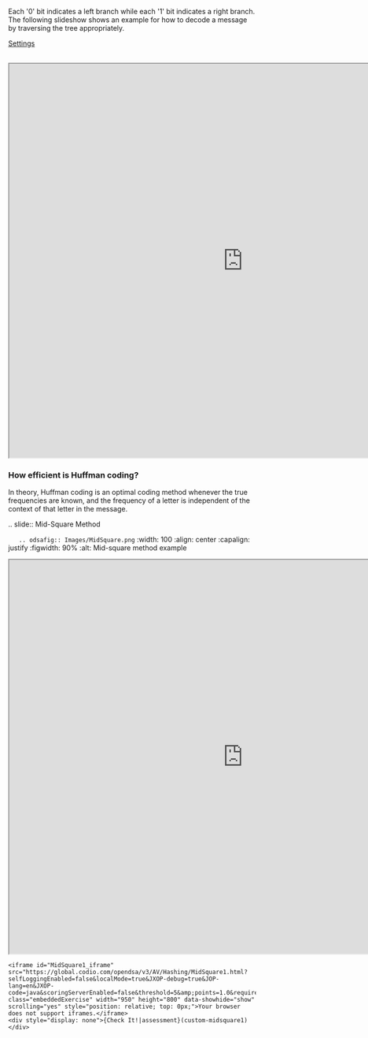 Each '0' bit indicates a left branch while each '1' bit indicates a right branch. The following slideshow shows an example for how to decode a message by traversing the tree appropriately.

<link rel="stylesheet" type="text/css" href="https://global.codio.com/opendsa/v3/DataStructures/huffman.css"/>
<link rel="stylesheet" type="text/css" href="https://global.codio.com/opendsa/v3/AV/Binary/huffmanCON.css"/>

<div id="huffmanDecodeCON" class="ssAV">
<span class="jsavcounter"></span>
<a class="jsavsettings" href="#">Settings</a>
<div class="jsavcontrols"></div>
<p class="jsavoutput jsavline"></p>
<div class="jsavcanvas"></div>
</div>
<script type="text/javascript" src="https://global.codio.com/opendsa/v3/DataStructures/huffman.js"></script>
<script type="text/javascript" src="https://global.codio.com/opendsa/v3/AV/Binary/huffmanDecodeCON.js"></script>
<br/>


<iframe id="HuffmanDecodePRO_iframe" src="https://global.codio.com/opendsa/v3/Exercises/Binary/HuffmanDecodePRO.html?selfLoggingEnabled=false&localMode=true&JXOP-debug=true&JOP-lang=en&JXOP-code=java&scoringServerEnabled=false&threshold=5&amp;points=1.0&required=True" class="embeddedExercise" width="950" height="800" data-showhide="show" scrolling="yes" style="position: relative; top: 0px;">Your browser does not support iframes.</iframe>
<div style="display: none">{Check It!|assessment}(custom-huffmandecodepro)</div>





### How efficient is Huffman coding?

In theory, Huffman coding is an optimal coding method whenever the true frequencies are known, and the frequency of a letter is independent of the context of that letter in the message.

.. slide:: Mid-Square Method

```   .. odsafig:: Images/MidSquare.png```
      :width: 100
      :align: center
      :capalign: justify
      :figwidth: 90%
      :alt: Mid-square method example
<iframe id="MidSquare_iframe" src="https://global.codio.com/opendsa/v3/AV/Hashing/MidSquare.html?selfLoggingEnabled=false&localMode=true&JXOP-debug=true&JOP-lang=en&JXOP-code=java&scoringServerEnabled=false&threshold=5&amp;points=1.0&required=True" class="embeddedExercise" width="950" height="800" data-showhide="show" scrolling="yes" style="position: relative; top: 0px;">Your browser does not support iframes.</iframe>
<div style="display: none">{Check It!|assessment}(custom-midsquare)</div>

```
<iframe id="MidSquare1_iframe" src="https://global.codio.com/opendsa/v3/AV/Hashing/MidSquare1.html?selfLoggingEnabled=false&localMode=true&JXOP-debug=true&JOP-lang=en&JXOP-code=java&scoringServerEnabled=false&threshold=5&amp;points=1.0&required=True" class="embeddedExercise" width="950" height="800" data-showhide="show" scrolling="yes" style="position: relative; top: 0px;">Your browser does not support iframes.</iframe>
<div style="display: none">{Check It!|assessment}(custom-midsquare1)</div>
```
